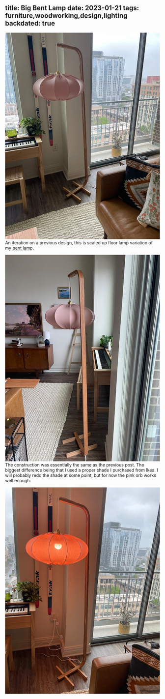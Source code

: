 title: Big Bent Lamp
date: 2023-01-21
tags: furniture,woodworking,design,lighting
backdated: true
---
![Big Bent Lamp](bigBent1.jpeg)
An iteration on a previous design, this is scaled up floor lamp variation of my [bent lamp](/furniture/lighting/bentLamp.html).

![Big Bent Lamp](bigBent2.jpeg)
The construction was essentially the same as the previous post. The biggest difference being that I used a proper shade I purchased from Ikea. I will probably redo the shade at some point, but for now the pink orb works well enough.

![Big Bent Lamp](bigBent3.jpeg)